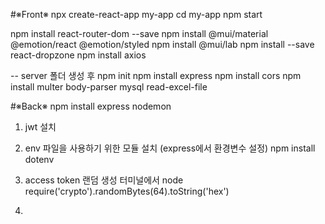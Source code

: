 #※Front※
npx create-react-app my-app
cd my-app
npm start

npm install react-router-dom --save 
npm install @mui/material @emotion/react @emotion/styled
npm install @mui/lab
npm install --save react-dropzone
npm install axios

-- server
폴더 생성 후 npm init
npm install express
npm install cors
npm install multer body-parser mysql read-excel-file


#※Back※
npm install express 
            nodemon
1. jwt 설치

2. env 파일을 사용하기 위한 모듈 설치 (express에서 환경변수 설정)
npm install dotenv

3. access token 랜덤 생성
터미널에서 node 
require('crypto').randomBytes(64).toString('hex')

4.